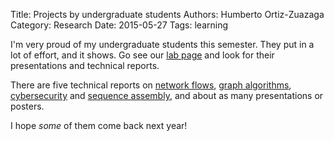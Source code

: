 Title: Projects by undergraduate students
Authors: Humberto Ortiz-Zuazaga
Category: Research
Date: 2015-05-27
Tags: learning

I'm very proud of my undergraduate students this semester. They put in
a lot of effort, and it shows. Go see our
[lab page](http://ccom.uprrp.edu/~humberto/megaprobe/) and look for
their presentations and technical reports.

There are five technical reports on
[network flows](http://ccom.uprrp.edu/~humberto/megaprobe/tag/flows.html),
[graph algorithms](http://ccom.uprrp.edu/~humberto/megaprobe/tag/graphs.html),
[cybersecurity](http://ccom.uprrp.edu/~humberto/megaprobe/tag/cybersecurity.html)
and
[sequence assembly](http://ccom.uprrp.edu/~humberto/megaprobe/tag/sequence-assembly.html),
and about as many presentations or posters.

I hope *some* of them come back next year!
